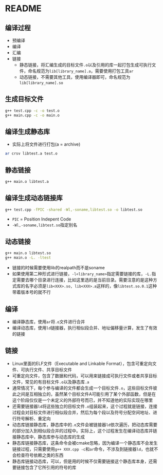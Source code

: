 # README
## 编译过程
- 预编译
- 编译
- 汇编
- 链接
  - 静态链接，将汇编生成的目标文件`.o`以及引用的库一起打包生成可执行文件，命名规范为`lib[library_name].a`，需要使用打包工具`ar`
  - 动态链接，不需要其他工具，使用编译器即可，命名规范为`lib[library_name].so`


## 生成目标文件
```bash
g++ test.cpp -c -o test.o
g++ main.cpp -c -o main.o
```

## 编译生成静态库
- 实际上将文件进行打包(a = archive)
```bash
ar crsv libtest.a test.o
```

## 静态链接
```bash
g++ main.o libtest.a
```

## 编译生成动态链接库
```bash
g++ test.cpp -fPIC -shared -Wl,-soname,libtest.so -o libtest.so
```
- `PIC` = Position Indepent Code
- `-Wl,-soname,libtest.so`指定别名

## 动态链接
```bash
g++ main.o libtest.so
g++ main.o -L. -ltest
```
- 链接的时候需要使用lib的realpath而不是soname
- 如果使用第二种形式进行链接，`-l<library_name>`指定需要链接的库，`-L.`指定需要去哪个目录进行连接，比如这里选的是当前目录。需要注意的是这种方式库的名字必须是`lib<XXX>.so, lib<XXX>.a`这样的，像`libtest.so.0.1`这种带着版本号的就不行

## 编译
- 编译静态库，使用`ar`将`.o`文件进行合并
- 编译动态库，使用`ld`链接器，执行相似段合并、地址偏移量计算，发生了有效的链接


## 链接
- Linux里面的ELF文件（Executable and Linkable Format），包含可重定向文件、可执行文件、共享目标文件
- 可重定向文件，包含了数据和代码，可以用来链接成可执行文件或者共享目标文件，常见的有目标文件`.o`以及静态库`.a`
- 通常情况下，每个参与编译的文件都会生成一个目标文件`.o`，这些目标文件彼此之间是互相独立的，虽然某个目标文件A可能引用了某个外部函数，但是在这个阶段仅仅是一个未定义的外部符号而已，并不知道他的实际实现在哪里
- 还需要链接器`ld`将这些独立的目标文件`.o`组装起来，这个过程就是链接，连接过程会对目标文件进行相似段合并，然后为每个段以及符号分配空间地址、进行符号解析、重定向
- 动态库链接静态库，静态库中的`.o`文件会被链接器`ld`依次遍历，把动态库需要的部分加入到相似段合并的过程中。实际上，这个过程发生在编译动态库并链接静态库中，静态库参与动态库的生成
- 静态库链接静态库，这条命令会被cmake忽略，因为编译一个静态库不会发生链接过程，只需要使用`g++ XXX.cpp -c`和`ar`命令，不涉及到链接器`ld`，也就不会检查符号依赖之类的东西
- 静态库链接动态库，可以，但是用的时候不仅需要链接这个静态库本身，还需要链接包含了它所引用的符号的库